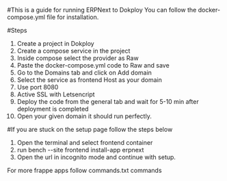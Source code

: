 #This is a guide for running ERPNext to Dokploy
You can follow the docker-compose.yml file for installation.

#Steps
1. Create a project in Dokploy
2. Create a compose service in the project
3. Inside compose select the provider as Raw
4. Paste the docker-compose.yml code to Raw and save
5. Go to the Domains tab and click on Add domain
6. Select the service as frontend Host as your domain
7. Use port 8080
8. Active SSL with Letsencript
9. Deploy the code from the general tab and wait for 5-10 min after deployment is completed
10. Open your given domain it should run perfectly.

#If you are stuck on the setup page follow the steps below
1. Open the terminal and select frontend container
2. run bench --site frontend install-app erpnext
3. Open the url in incognito mode and continue with setup.

For more frappe apps follow commands.txt commands
